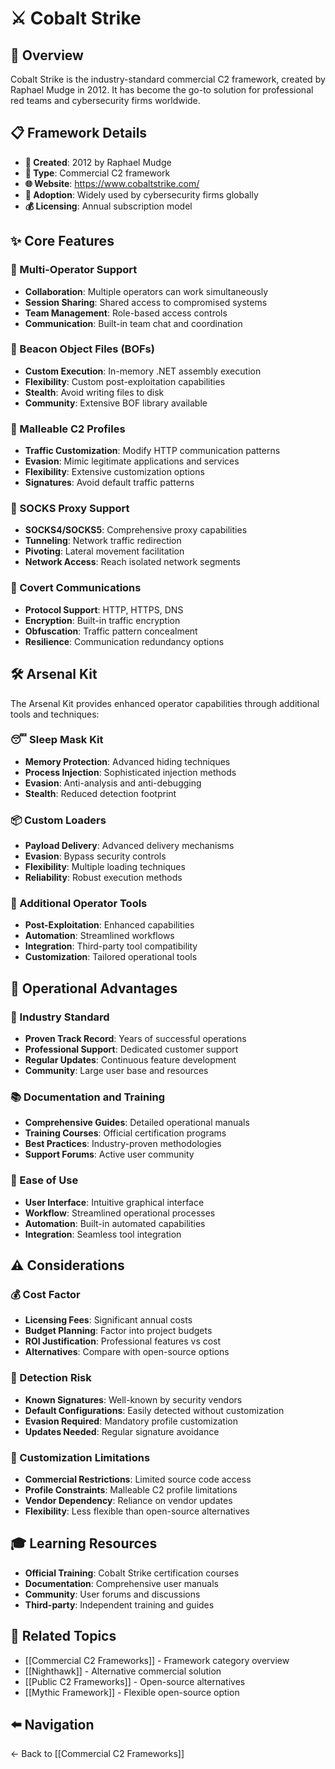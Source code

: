 # ⚔️ Cobalt Strike

## 📖 Overview
Cobalt Strike is the industry-standard commercial C2 framework, created by Raphael Mudge in 2012. It has become the go-to solution for professional red teams and cybersecurity firms worldwide.

## 📋 Framework Details
- **📅 Created**: 2012 by Raphael Mudge
- **💼 Type**: Commercial C2 framework
- **🌐 Website**: https://www.cobaltstrike.com/
- **🏢 Adoption**: Widely used by cybersecurity firms globally
- **💰 Licensing**: Annual subscription model

## ✨ Core Features

### 👥 Multi-Operator Support
- **Collaboration**: Multiple operators can work simultaneously
- **Session Sharing**: Shared access to compromised systems
- **Team Management**: Role-based access controls
- **Communication**: Built-in team chat and coordination

### 📁 Beacon Object Files (BOFs)
- **Custom Execution**: In-memory .NET assembly execution
- **Flexibility**: Custom post-exploitation capabilities
- **Stealth**: Avoid writing files to disk
- **Community**: Extensive BOF library available

### 🔧 Malleable C2 Profiles
- **Traffic Customization**: Modify HTTP communication patterns
- **Evasion**: Mimic legitimate applications and services
- **Flexibility**: Extensive customization options
- **Signatures**: Avoid default traffic patterns

### 🧦 SOCKS Proxy Support
- **SOCKS4/SOCKS5**: Comprehensive proxy capabilities
- **Tunneling**: Network traffic redirection
- **Pivoting**: Lateral movement facilitation
- **Network Access**: Reach isolated network segments

### 🤫 Covert Communications
- **Protocol Support**: HTTP, HTTPS, DNS
- **Encryption**: Built-in traffic encryption
- **Obfuscation**: Traffic pattern concealment
- **Resilience**: Communication redundancy options

## 🛠️ Arsenal Kit
The Arsenal Kit provides enhanced operator capabilities through additional tools and techniques:

### 😴 Sleep Mask Kit
- **Memory Protection**: Advanced hiding techniques
- **Process Injection**: Sophisticated injection methods
- **Evasion**: Anti-analysis and anti-debugging
- **Stealth**: Reduced detection footprint

### 📦 Custom Loaders
- **Payload Delivery**: Advanced delivery mechanisms
- **Evasion**: Bypass security controls
- **Flexibility**: Multiple loading techniques
- **Reliability**: Robust execution methods

### 🔧 Additional Operator Tools
- **Post-Exploitation**: Enhanced capabilities
- **Automation**: Streamlined workflows
- **Integration**: Third-party tool compatibility
- **Customization**: Tailored operational tools

## 🎯 Operational Advantages

### 🏢 Industry Standard
- **Proven Track Record**: Years of successful operations
- **Professional Support**: Dedicated customer support
- **Regular Updates**: Continuous feature development
- **Community**: Large user base and resources

### 📚 Documentation and Training
- **Comprehensive Guides**: Detailed operational manuals
- **Training Courses**: Official certification programs
- **Best Practices**: Industry-proven methodologies
- **Support Forums**: Active user community

### 🔧 Ease of Use
- **User Interface**: Intuitive graphical interface
- **Workflow**: Streamlined operational processes
- **Automation**: Built-in automated capabilities
- **Integration**: Seamless tool integration

## ⚠️ Considerations

### 💰 Cost Factor
- **Licensing Fees**: Significant annual costs
- **Budget Planning**: Factor into project budgets
- **ROI Justification**: Professional features vs cost
- **Alternatives**: Compare with open-source options

### 🚨 Detection Risk
- **Known Signatures**: Well-known by security vendors
- **Default Configurations**: Easily detected without customization
- **Evasion Required**: Mandatory profile customization
- **Updates Needed**: Regular signature avoidance

### 🔧 Customization Limitations
- **Commercial Restrictions**: Limited source code access
- **Profile Constraints**: Malleable C2 profile limitations
- **Vendor Dependency**: Reliance on vendor updates
- **Flexibility**: Less flexible than open-source alternatives

## 🎓 Learning Resources
- **Official Training**: Cobalt Strike certification courses
- **Documentation**: Comprehensive user manuals
- **Community**: User forums and discussions
- **Third-party**: Independent training and guides

## 🔗 Related Topics
- [[Commercial C2 Frameworks]] - Framework category overview
- [[Nighthawk]] - Alternative commercial solution
- [[Public C2 Frameworks]] - Open-source alternatives
- [[Mythic Framework]] - Flexible open-source option

## ⬅️ Navigation
← Back to [[Commercial C2 Frameworks]]

